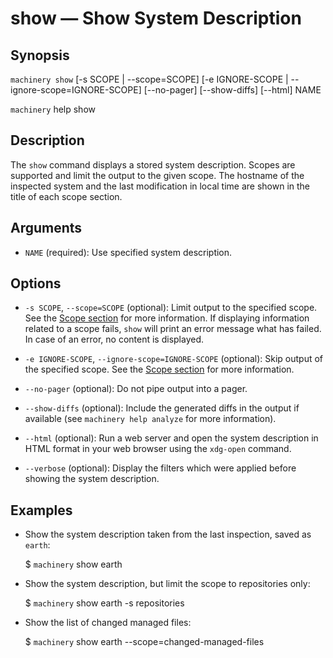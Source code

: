 # show — Show System Description

## Synopsis

`machinery show` [-s SCOPE | --scope=SCOPE] [-e IGNORE-SCOPE | --ignore-scope=IGNORE-SCOPE] [--no-pager] [--show-diffs] [--html] NAME

`machinery` help show

## Description

The `show` command displays a stored system description.
Scopes are supported and limit the output to the given scope.
The hostname of the inspected system and the last modification
in local time are shown in the title of each scope section.

## Arguments

  * `NAME` (required):
    Use specified system description.

## Options

  * `-s SCOPE`, `--scope=SCOPE` (optional):
    Limit output to the specified scope.
    See the [Scope section](machinery_main_scopes.1.md) for more information.
    If displaying information related to a scope fails, `show` will print an error message what has failed.
    In case of an error, no content is displayed.

  * `-e IGNORE-SCOPE`, `--ignore-scope=IGNORE-SCOPE` (optional):
    Skip output of the specified scope.
    See the [Scope section](machinery_main_scopes.1.md) for more information.

  * `--no-pager` (optional):
    Do not pipe output into a pager.

  * `--show-diffs` (optional):
    Include the generated diffs in the output if available (see `machinery help analyze`
    for more information).

  * `--html` (optional):
    Run a web server and open the system description in HTML format in your web browser using the
    `xdg-open` command.

  * `--verbose` (optional):
    Display the filters which were applied before showing the system description.

## Examples

  * Show the system description taken from the last inspection, saved as `earth`:

    $ `machinery` show earth

  * Show the system description, but limit the scope to repositories only:

    $ `machinery` show earth -s repositories

  * Show the list of changed managed files:

    $ `machinery` show earth --scope=changed-managed-files

